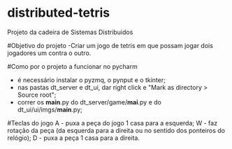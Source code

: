 # distributed-tetris
Projeto da cadeira de Sistemas Distribuidos

#Objetivo do projeto
-Criar um jogo de tetris em que possam jogar dois jogadores um contra o outro.

#Como por o projeto a funcionar no pycharm
- é necessário instalar o pyzmq, o pynput e o tkinter;
- nas pastas dt_server e dt_ui, dar right click e "Mark as directory > Source root";
- correr os __main__.py do dt_server/game/__mai__.py e do dt_ui/ui/imgs/__main__.py;

#Teclas do jogo
A - puxa a peça do jogo 1 casa para a esquerda;
W - faz rotação da peça (da esquerda para a direita ou no sentido dos ponteiros do relógio);
D - puxa a peça 1 casa para a direita.
